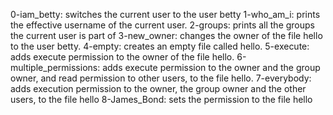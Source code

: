 0-iam_betty:  switches the current user to the user betty
1-who_am_i: prints the effective username of the current user.
2-groups: prints all the groups the current user is part of
3-new_owner: changes the owner of the file hello to the user betty.
4-empty: creates an empty file called hello.
5-execute:  adds execute permission to the owner of the file hello.
6-multiple_permissions: adds execute permission to the owner and the group owner, and read permission to other users, to the file hello.
7-everybody: adds execution permission to the owner, the group owner and the other users, to the file hello
8-James_Bond: sets the permission to the file hello
